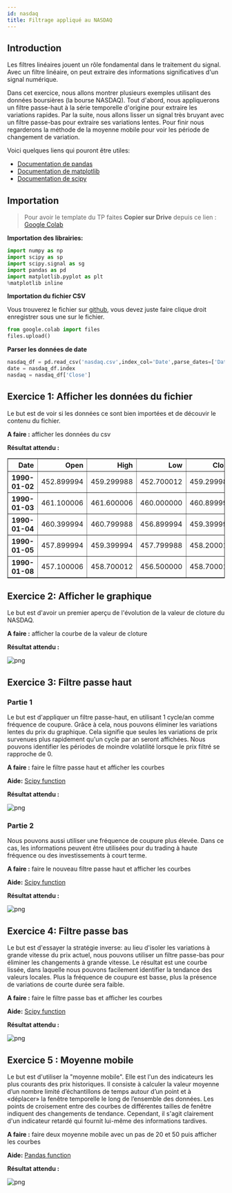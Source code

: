 ```yaml
---
id: nasdaq
title: Filtrage appliqué au NASDAQ
---
```


## Introduction
Les filtres linéaires jouent un rôle fondamental dans le traitement du signal. Avec un filtre linéaire, on peut extraire des informations significatives d'un signal numérique.

Dans cet exercice, nous allons montrer plusieurs exemples utilisant des données boursières (la bourse NASDAQ). Tout d'abord, nous appliquerons un filtre passe-haut à la série temporelle d'origine pour extraire les variations rapides. Par la suite, nous allons lisser un signal très bruyant avec un filtre passe-bas pour extraire ses variations lentes. Pour finir nous regarderons la méthode de la moyenne mobile pour voir les période de changement de variation.


Voici quelques liens qui pouront être utiles:
- [Documentation de pandas](https://pandas.pydata.org/docs/getting_started/basics.html)
- [Documentation de matplotlib](https://matplotlib.org/tutorials/introductory/usage.html##sphx-glr-tutorials-introductory-usage-py)
- [Documentation de scipy](https://docs.scipy.org/doc/scipy/reference/tutorial/index.html)

## Importation

> Pour avoir le template du TP faites **Copier sur Drive** depuis ce lien : [Google Colab](https://colab.research.google.com/github/MarcEtienneDartus/Financial-Processing-Lab/blob/master/filter_nasdaq.ipynb)

**Importation des librairies:**

``` python
import numpy as np
import scipy as sp
import scipy.signal as sg
import pandas as pd
import matplotlib.pyplot as plt
%matplotlib inline
```

**Importation du fichier CSV**

Vous trouverez le fichier sur [github](https://raw.githubusercontent.com/MarcEtienneDartus/Financial-Processing-Lab/master/nasdaq.csv), vous devez juste faire clique droit enregistrer sous une sur le fichier.


``` python
from google.colab import files
files.upload()
```

**Parser les données de date**


```python
nasdaq_df = pd.read_csv('nasdaq.csv',index_col='Date',parse_dates=['Date'])
date = nasdaq_df.index
nasdaq = nasdaq_df['Close']
```



## Exercice 1: Afficher les données du fichier

Le but est de voir si les données ce sont bien importées et de découvir le contenu du fichier.

**A faire :** afficher les données du csv

**Résultat attendu :**

<div>
<style scoped>
    .dataframe tbody tr th:only-of-type {
        vertical-align: middle;
    }

    .dataframe tbody tr th {
        vertical-align: top;
    }

    .dataframe thead th {
        text-align: right;
    }
</style>
<table border="1" class="dataframe">
  <thead>
    <tr style="text-align: right;">
      <th>Date</th>
      <th>Open</th>
      <th>High</th>
      <th>Low</th>
      <th>Close</th>
      <th>Adj Close</th>
      <th>Volume</th>
    </tr>
  </thead>
  <tbody>
    <tr>
      <th>1990-01-02</th>
      <td>452.899994</td>
      <td>459.299988</td>
      <td>452.700012</td>
      <td>459.299988</td>
      <td>459.299988</td>
      <td>110720000</td>
    </tr>
    <tr>
      <th>1990-01-03</th>
      <td>461.100006</td>
      <td>461.600006</td>
      <td>460.000000</td>
      <td>460.899994</td>
      <td>460.899994</td>
      <td>152660000</td>
    </tr>
    <tr>
      <th>1990-01-04</th>
      <td>460.399994</td>
      <td>460.799988</td>
      <td>456.899994</td>
      <td>459.399994</td>
      <td>459.399994</td>
      <td>147950000</td>
    </tr>
    <tr>
      <th>1990-01-05</th>
      <td>457.899994</td>
      <td>459.399994</td>
      <td>457.799988</td>
      <td>458.200012</td>
      <td>458.200012</td>
      <td>137230000</td>
    </tr>
    <tr>
      <th>1990-01-08</th>
      <td>457.100006</td>
      <td>458.700012</td>
      <td>456.500000</td>
      <td>458.700012</td>
      <td>458.700012</td>
      <td>115500000</td>
    </tr>
  </tbody>
</table>
</div>



## Exercice 2: Afficher le graphique

Le but est d'avoir un premier aperçu de l'évolution de la valeur de cloture du NASDAQ.

**A faire :** afficher la courbe de la valeur de cloture

**Résultat attendu :**


![png](assets/nasdaq/notebook_14_1.png)


## Exercice 3: Filtre passe haut

### Partie 1

Le but est d'appliquer un filtre passe-haut, en utilisant 1 cycle/an comme fréquence de coupure. Grâce à cela, nous pouvons éliminer les variations lentes du prix du graphique. Cela signifie que seules les variations de prix survenues plus rapidement qu'un cycle par an seront affichées. Nous pouvons identifier les périodes de moindre volatilité lorsque le prix filtré se rapproche de 0.

**A faire :** faire le filtre passe haut et afficher les courbes

**Aide:** [Scipy function](https://docs.scipy.org/doc/scipy/reference/generated/scipy.signal.butter.html)

**Résultat attendu :**

![png](assets/nasdaq/notebook_18_1.png)


### Partie 2

Nous pouvons aussi utiliser une fréquence de coupure plus élevée. Dans ce cas, les informations peuvent être utilisées pour du trading à haute fréquence ou des investissements à court terme.

**A faire :** faire le nouveau filtre passe haut et afficher les courbes

**Aide:** [Scipy function](https://docs.scipy.org/doc/scipy/reference/generated/scipy.signal.butter.html)

**Résultat attendu :**

![png](assets/nasdaq/notebook_22_1.png)

## Exercice 4: Filtre passe bas

Le but est d'essayer la stratégie inverse: au lieu d'isoler les variations à grande vitesse du prix actuel, nous pouvons utiliser un filtre passe-bas pour éliminer les changements à grande vitesse. Le résultat est une courbe lissée, dans laquelle nous pouvons facilement identifier la tendance des valeurs locales. Plus la fréquence de coupure est basse, plus la présence de variations de courte durée sera faible.


**A faire :** faire le filtre passe bas et afficher les courbes

**Aide:** [Scipy function](https://docs.scipy.org/doc/scipy/reference/generated/scipy.signal.butter.html)

**Résultat attendu :**

![png](assets/nasdaq/notebook_26_1.png)


## Exercice 5 : Moyenne mobile

Le but est d'utiliser la "moyenne mobile". Elle est l'un des indicateurs les plus courants des prix historiques. Il consiste à calculer la valeur moyenne d’un nombre limité d’échantillons de temps autour d’un point et à «déplacer» la fenêtre temporelle le long de l’ensemble des données. Les points de croisement entre des courbes de différentes tailles de fenêtre indiquent des changements de tendance. Cependant, il s'agit clairement d'un indicateur retardé qui fournit lui-même des informations tardives.

**A faire :** faire deux moyenne mobile avec un pas de 20 et 50 puis afficher les courbes

**Aide:** [Pandas function](https://pandas.pydata.org/pandas-docs/stable/reference/api/pandas.DataFrame.rolling.html)

**Résultat attendu :**

![png](assets/nasdaq/notebook_30_0.png)
